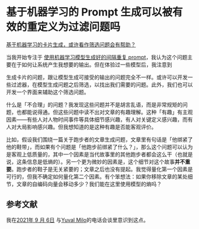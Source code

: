 # 基于机器学习的 Prompt 生成可以被有效的重定义为过滤问题吗

[基于机器学习的卡片生成，或许看作筛选问题会有帮助？](https://notes.andymatuschak.org/zQ4E1DXZoZTTitsik89ZcvXMu8dQMkJzRUS)

当我开始专注于 [使用机器学习模型生成好的间隔重复 prompt](https://notes.andymatuschak.org/z2DY7qsP5iHsiA5hxUHheV8hu7Xe96vdGyYX)，我认为这个问题主要在于如何让系统产生我想要的输出。但在体验过一些模型后，我注意到

生成卡片的问题，跟让模型生成可接受的输出的问题完全不一样。或许可以开发一些过滤器，在模型生成问题之后筛选，以找出我们需要的问题。此外，我们也可以开发一个界面来辅助这个筛选问题。

什么是「不合理」的问题？我发现这些问题并不是胡言乱语，而是非常规矩的问题，也都能说得通。但这些问题中读不出对文章的有趣理解。这种「有趣」有主观因素——有些人对人物时间事件等具体细节感兴趣，有人对关键定义感兴趣，而有人对大局影响感兴趣。但我想知道的是这种有趣是否能客观评价。

比如，假设我们围绕一篇关于跑步者的文章生成问题，文章里有句话是「他绑紧了他的鞋带」，而如果有个问题是「他跑步前绑紧了什么？」，那么这个问题可以认为是客观上低质量的，其中一个因素是当代故事里的其他跑步者都会这么干（也就是说，这条信息是低熵的）。另一个更为微妙的因素是，这个细节对这个故事**并不重要**。跑步者的鞋子是无关紧要的；文章之后也没有提起。我觉得量化第一个因素是可行的，但我不确定如何量化第二个因素。有个笨想法：如果你移除文章的某处细节，文章的自编码向量会移动多少？我们能在这里使用模型的熵吗？

## 参考文献

我在[2021年 9 月 6日](https://notes.andymatuschak.org/zYhPmghQMv93jZsGwPfLcZx7E4npiQc87xX) 与[Yuval Milo](https://notes.andymatuschak.org/zJ55L18u5sagXqnMWh5szwfZ388oGQbyfW3)的电话会谈里意识到这点。